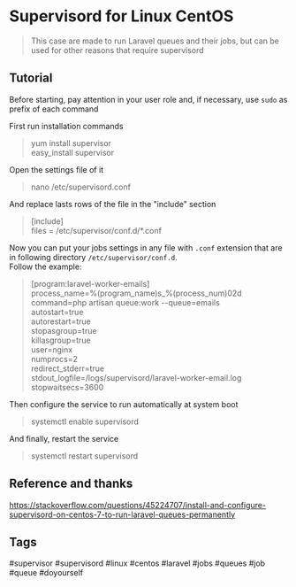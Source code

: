 Supervisord for Linux CentOS
===


> This case are made to run Laravel queues and their jobs, but can be used for other reasons that require supervisord


Tutorial
---

Before starting, pay attention in your user role and, if necessary, use ``sudo`` as prefix of each command


First run installation commands
> yum install supervisor  
easy_install supervisor


Open the settings file of it
> nano /etc/supervisord.conf


And replace lasts rows of the file in the "include" section
> [include]  
files = /etc/supervisor/conf.d/*.conf


Now you can put your jobs settings in any file with ``.conf`` extension that are in following directory ``/etc/supervisor/conf.d``.  
Follow the example:
> [program:laravel-worker-emails]  
process_name=%(program_name)s_%(process_num)02d  
command=php artisan queue:work --queue=emails  
autostart=true  
autorestart=true  
stopasgroup=true  
killasgroup=true  
user=nginx  
numprocs=2  
redirect_stderr=true  
stdout_logfile=/logs/supervisord/laravel-worker-email.log
stopwaitsecs=3600  


Then configure the service to run automatically at system boot
> systemctl enable supervisord


And finally, restart the service
> systemctl restart supervisord


Reference and thanks
---
https://stackoverflow.com/questions/45224707/install-and-configure-supervisord-on-centos-7-to-run-laravel-queues-permanently


Tags
---
#supervisor #supervisord #linux #centos #laravel #jobs #queues #job #queue #doyourself
